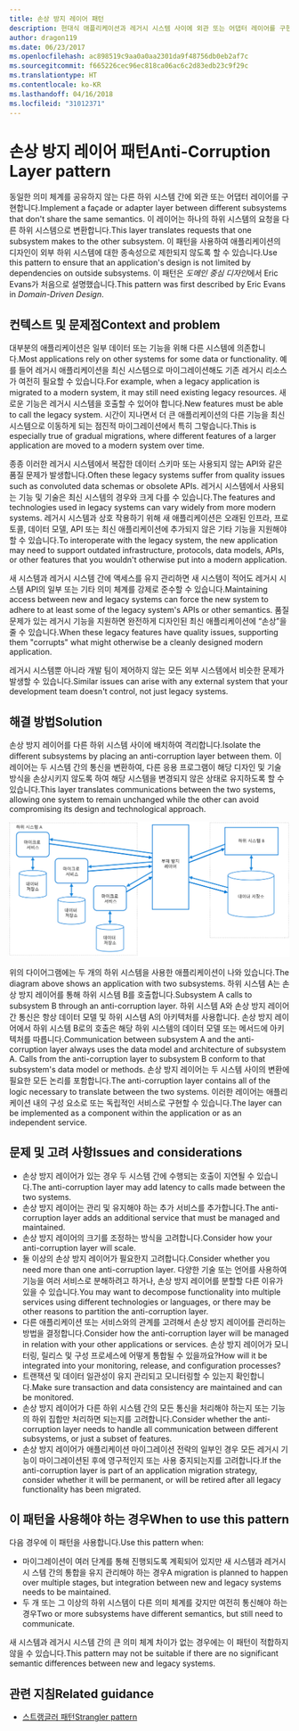 ```yaml
---
title: 손상 방지 레이어 패턴
description: 현대식 애플리케이션과 레거시 시스템 사이에 외관 또는 어댑터 레이어를 구현합니다.
author: dragon119
ms.date: 06/23/2017
ms.openlocfilehash: ac898519c9aa0a0aa2301da9f48756db0eb2af7c
ms.sourcegitcommit: f665226cec96ec818ca06ac6c2d83edb23c9f29c
ms.translationtype: HT
ms.contentlocale: ko-KR
ms.lasthandoff: 04/16/2018
ms.locfileid: "31012371"
---
```

# <a name="anti-corruption-layer-pattern"></a><span data-ttu-id="2298a-103">손상 방지 레이어 패턴</span><span class="sxs-lookup"><span data-stu-id="2298a-103">Anti-Corruption Layer pattern</span></span>

<span data-ttu-id="2298a-104">동일한 의미 체계를 공유하지 않는 다른 하위 시스템 간에 외관 또는 어댑터 레이어를 구현합니다.</span><span class="sxs-lookup"><span data-stu-id="2298a-104">Implement a façade or adapter layer between different subsystems that don't share the same semantics.</span></span> <span data-ttu-id="2298a-105">이 레이어는 하나의 하위 시스템의 요청을 다른 하위 시스템으로 변환합니다.</span><span class="sxs-lookup"><span data-stu-id="2298a-105">This layer translates requests that one subsystem makes to the other subsystem.</span></span> <span data-ttu-id="2298a-106">이 패턴을 사용하여 애플리케이션의 디자인이 외부 하위 시스템에 대한 종속성으로 제한되지 않도록 할 수 있습니다.</span><span class="sxs-lookup"><span data-stu-id="2298a-106">Use this pattern to ensure that an application's design is not limited by dependencies on outside subsystems.</span></span> <span data-ttu-id="2298a-107">이 패턴은 *도메인 중심 디자인*에서 Eric Evans가 처음으로 설명했습니다.</span><span class="sxs-lookup"><span data-stu-id="2298a-107">This pattern was first described by Eric Evans in *Domain-Driven Design*.</span></span>

## <a name="context-and-problem"></a><span data-ttu-id="2298a-108">컨텍스트 및 문제점</span><span class="sxs-lookup"><span data-stu-id="2298a-108">Context and problem</span></span>

<span data-ttu-id="2298a-109">대부분의 애플리케이션은 일부 데이터 또는 기능을 위해 다른 시스템에 의존합니다.</span><span class="sxs-lookup"><span data-stu-id="2298a-109">Most applications rely on other systems for some data or functionality.</span></span> <span data-ttu-id="2298a-110">예를 들어 레거시 애플리케이션을 최신 시스템으로 마이그레이션해도 기존 레거시 리소스가 여전히 필요할 수 있습니다.</span><span class="sxs-lookup"><span data-stu-id="2298a-110">For example, when a legacy application is migrated to a modern system, it may still need existing legacy resources.</span></span> <span data-ttu-id="2298a-111">새로운 기능은 레거시 시스템을 호출할 수 있어야 합니다.</span><span class="sxs-lookup"><span data-stu-id="2298a-111">New features must be able to call the legacy system.</span></span> <span data-ttu-id="2298a-112">시간이 지나면서 더 큰 애플리케이션의 다른 기능을 최신 시스템으로 이동하게 되는 점진적 마이그레이션에서 특히 그렇습니다.</span><span class="sxs-lookup"><span data-stu-id="2298a-112">This is especially true of gradual migrations, where different features of a larger application are moved to a modern system over time.</span></span>

<span data-ttu-id="2298a-113">종종 이러한 레거시 시스템에서 복잡한 데이터 스키마 또는 사용되지 않는 API와 같은 품질 문제가 발생합니다.</span><span class="sxs-lookup"><span data-stu-id="2298a-113">Often these legacy systems suffer from quality issues such as convoluted data schemas or obsolete APIs.</span></span> <span data-ttu-id="2298a-114">레거시 시스템에서 사용되는 기능 및 기술은 최신 시스템의 경우와 크게 다를 수 있습니다.</span><span class="sxs-lookup"><span data-stu-id="2298a-114">The features and technologies used in legacy systems can vary widely from more modern systems.</span></span> <span data-ttu-id="2298a-115">레거시 시스템과 상호 작용하기 위해 새 애플리케이션은 오래된 인프라, 프로토콜, 데이터 모델, API 또는 최신 애플리케이션에 추가되지 않은 기타 기능을 지원해야 할 수 있습니다.</span><span class="sxs-lookup"><span data-stu-id="2298a-115">To interoperate with the legacy system, the new application may need to support outdated infrastructure, protocols, data models, APIs, or other features that you wouldn't otherwise put into a modern application.</span></span>

<span data-ttu-id="2298a-116">새 시스템과 레거시 시스템 간에 액세스를 유지 관리하면 새 시스템이 적어도 레거시 시스템 API의 일부 또는 기타 의미 체계를 강제로 준수할 수 있습니다.</span><span class="sxs-lookup"><span data-stu-id="2298a-116">Maintaining access between new and legacy systems can force the new system to adhere to at least some of the legacy system's APIs or other semantics.</span></span> <span data-ttu-id="2298a-117">품질 문제가 있는 레거시 기능을 지원하면 완전하게 디자인된 최신 애플리케이션에 “손상”을 줄 수 있습니다.</span><span class="sxs-lookup"><span data-stu-id="2298a-117">When these legacy features have quality issues, supporting them "corrupts" what might otherwise be a cleanly designed modern application.</span></span> 

<span data-ttu-id="2298a-118">레거시 시스템뿐 아니라 개발 팀이 제어하지 않는 모든 외부 시스템에서 비슷한 문제가 발생할 수 있습니다.</span><span class="sxs-lookup"><span data-stu-id="2298a-118">Similar issues can arise with any external system that your development team doesn't control, not just legacy systems.</span></span> 

## <a name="solution"></a><span data-ttu-id="2298a-119">해결 방법</span><span class="sxs-lookup"><span data-stu-id="2298a-119">Solution</span></span>

<span data-ttu-id="2298a-120">손상 방지 레이어를 다른 하위 시스템 사이에 배치하여 격리합니다.</span><span class="sxs-lookup"><span data-stu-id="2298a-120">Isolate the different subsystems by placing an anti-corruption layer between them.</span></span> <span data-ttu-id="2298a-121">이 레이어는 두 시스템 간의 통신을 변환하여, 다른 응용 프로그램이 해당 디자인 및 기술 방식을 손상시키지 않도록 하여 해당 시스템을 변경되지 않은 상태로 유지하도록 할 수 있습니다.</span><span class="sxs-lookup"><span data-stu-id="2298a-121">This layer translates communications between the two systems, allowing one system to remain unchanged while the other can avoid compromising its design and technological approach.</span></span>

![](./_images/anti-corruption-layer.png) 

<span data-ttu-id="2298a-122">위의 다이어그램에는 두 개의 하위 시스템을 사용한 애플리케이션이 나와 있습니다.</span><span class="sxs-lookup"><span data-stu-id="2298a-122">The diagram above shows an application with two subsystems.</span></span> <span data-ttu-id="2298a-123">하위 시스템 A는 손상 방지 레이어를 통해 하위 시스템 B를 호출합니다.</span><span class="sxs-lookup"><span data-stu-id="2298a-123">Subsystem A calls to subsystem B through an anti-corruption layer.</span></span> <span data-ttu-id="2298a-124">하위 시스템 A와 손상 방지 레이어 간 통신은 항상 데이터 모델 및 하위 시스템 A의 아키텍처를 사용합니다. 손상 방지 레이어에서 하위 시스템 B로의 호출은 해당 하위 시스템의 데이터 모델 또는 메서드에 아키텍처를 따릅니다.</span><span class="sxs-lookup"><span data-stu-id="2298a-124">Communication between subsystem A and the anti-corruption layer always uses the data model and architecture of subsystem A. Calls from the anti-corruption layer to subsystem B conform to that subsystem's data model or methods.</span></span> <span data-ttu-id="2298a-125">손상 방지 레이어는 두 시스템 사이의 변환에 필요한 모든 논리를 포함합니다.</span><span class="sxs-lookup"><span data-stu-id="2298a-125">The anti-corruption layer contains all of the logic necessary to translate between the two systems.</span></span> <span data-ttu-id="2298a-126">이러한 레이어는 애플리케이션 내의 구성 요소로 또는 독립적인 서비스로 구현할 수 있습니다.</span><span class="sxs-lookup"><span data-stu-id="2298a-126">The layer can be implemented as a component within the application or as an independent service.</span></span>

## <a name="issues-and-considerations"></a><span data-ttu-id="2298a-127">문제 및 고려 사항</span><span class="sxs-lookup"><span data-stu-id="2298a-127">Issues and considerations</span></span>

- <span data-ttu-id="2298a-128">손상 방지 레이어가 있는 경우 두 시스템 간에 수행되는 호출이 지연될 수 있습니다.</span><span class="sxs-lookup"><span data-stu-id="2298a-128">The anti-corruption layer may add latency to calls made between the two systems.</span></span>
- <span data-ttu-id="2298a-129">손상 방지 레이어는 관리 및 유지해야 하는 추가 서비스를 추가합니다.</span><span class="sxs-lookup"><span data-stu-id="2298a-129">The anti-corruption layer adds an additional service that must be managed and maintained.</span></span>
- <span data-ttu-id="2298a-130">손상 방지 레이어의 크기를 조정하는 방식을 고려합니다.</span><span class="sxs-lookup"><span data-stu-id="2298a-130">Consider how your anti-corruption layer will scale.</span></span>
- <span data-ttu-id="2298a-131">둘 이상의 손상 방지 레이어가 필요한지 고려합니다.</span><span class="sxs-lookup"><span data-stu-id="2298a-131">Consider whether you need more than one anti-corruption layer.</span></span> <span data-ttu-id="2298a-132">다양한 기술 또는 언어를 사용하여 기능을 여러 서비스로 분해하려고 하거나, 손상 방지 레이어를 분할할 다른 이유가 있을 수 있습니다.</span><span class="sxs-lookup"><span data-stu-id="2298a-132">You may want to decompose functionality into multiple services using different technologies or languages, or there may be other reasons to partition the anti-corruption layer.</span></span>
- <span data-ttu-id="2298a-133">다른 애플리케이션 또는 서비스와의 관계를 고려해서 손상 방지 레이어를 관리하는 방법을 결정합니다.</span><span class="sxs-lookup"><span data-stu-id="2298a-133">Consider how the anti-corruption layer will be managed in relation with your other applications or services.</span></span> <span data-ttu-id="2298a-134">손상 방지 레이어가 모니터링, 릴리스 및 구성 프로세스에 어떻게 통합될 수 있을까요?</span><span class="sxs-lookup"><span data-stu-id="2298a-134">How will it be integrated into your monitoring, release, and configuration processes?</span></span>
- <span data-ttu-id="2298a-135">트랜잭션 및 데이터 일관성이 유지 관리되고 모니터링할 수 있는지 확인합니다.</span><span class="sxs-lookup"><span data-stu-id="2298a-135">Make sure transaction and data consistency are maintained and can be monitored.</span></span>
- <span data-ttu-id="2298a-136">손상 방지 레이어가 다른 하위 시스템 간의 모든 통신을 처리해야 하는지 또는 기능의 하위 집합만 처리하면 되는지를 고려합니다.</span><span class="sxs-lookup"><span data-stu-id="2298a-136">Consider whether the anti-corruption layer needs to handle all communication between different subsystems, or just a subset of features.</span></span> 
- <span data-ttu-id="2298a-137">손상 방지 레이어가 애플리케이션 마이그레이션 전략의 일부인 경우 모든 레거시 기능이 마이그레이션된 후에 영구적인지 또는 사용 중지되는지를 고려합니다.</span><span class="sxs-lookup"><span data-stu-id="2298a-137">If the anti-corruption layer is part of an application migration strategy, consider whether it will be permanent, or will be retired after all legacy functionality has been migrated.</span></span>

## <a name="when-to-use-this-pattern"></a><span data-ttu-id="2298a-138">이 패턴을 사용해야 하는 경우</span><span class="sxs-lookup"><span data-stu-id="2298a-138">When to use this pattern</span></span>

<span data-ttu-id="2298a-139">다음 경우에 이 패턴을 사용합니다.</span><span class="sxs-lookup"><span data-stu-id="2298a-139">Use this pattern when:</span></span>

- <span data-ttu-id="2298a-140">마이그레이션이 여러 단계를 통해 진행되도록 계획되어 있지만 새 시스템과 레거시시 스템 간의 통합을 유지 관리해야 하는 경우</span><span class="sxs-lookup"><span data-stu-id="2298a-140">A migration is planned to happen over multiple stages, but integration between new and legacy systems needs to be maintained.</span></span>
- <span data-ttu-id="2298a-141">두 개 또는 그 이상의 하위 시스템이 다른 의미 체계를 갖지만 여전히 통신해야 하는 경우</span><span class="sxs-lookup"><span data-stu-id="2298a-141">Two or more subsystems have different semantics, but still need to communicate.</span></span> 

<span data-ttu-id="2298a-142">새 시스템과 레거시 시스템 간의 큰 의미 체계 차이가 없는 경우에는 이 패턴이 적합하지 않을 수 있습니다.</span><span class="sxs-lookup"><span data-stu-id="2298a-142">This pattern may not be suitable if there are no significant semantic differences between new and legacy systems.</span></span> 

## <a name="related-guidance"></a><span data-ttu-id="2298a-143">관련 지침</span><span class="sxs-lookup"><span data-stu-id="2298a-143">Related guidance</span></span>

- [<span data-ttu-id="2298a-144">스트랭글러 패턴</span><span class="sxs-lookup"><span data-stu-id="2298a-144">Strangler pattern</span></span>](./strangler.md)
